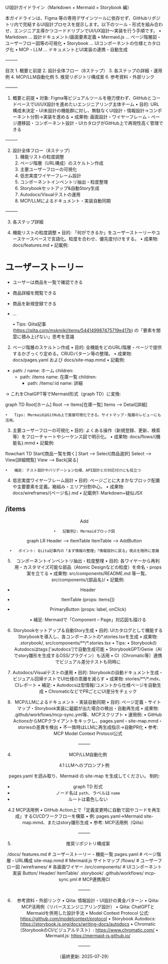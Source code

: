 UI設計ガイドライン（Markdown + Mermaid + Storybook 編）

本ガイドラインは、Figma 等の専用デザインツールに依存せず、GitHubリポジトリ内で完結するUI設計プロセスを提示します。以下のツール・形式を組み合わせ、エンジニア主導かつコードドリブンでUI/UX設計〜実装を行う手順です。
	•	Markdown … 設計ドキュメント/画面要素定義
	•	Mermaid.js … ページ階層図・ユーザーフロー図等の可視化
	•	Storybook … UIコンポーネントの仕様とカタログ化
	•	MCP・LLM … ドキュメントとUI実装の連携・自動生成

⸻

目次
	1.	概要と前提
	2.	設計全体フロー（8ステップ）
	3.	各ステップの詳細・運用例
	4.	MCP/LLM自動化例
	5.	推奨リポジトリ構成案
	6.	参考資料・外部リンク

⸻

1. 概要と前提
	•	対象: Figma等ビジュアルツールを極力使わず、GitHubとコードベースでUI/UX設計を進めたいエンジニアリング主体チーム
	•	目的: URL構成未決定・UI未設計の機能群に対し、無駄なくUI設計・情報設計→コンポーネント分割→実装を進める
	•	成果物: 画面設計・ワイヤーフレーム・ページ遷移図・コンポーネント設計・UIカタログがGitHub上で再現性高く管理できる

⸻

2. 設計全体フロー（8ステップ）
	1.	機能リストの粒度調整
	2.	ページ階層（URL構成）のスケルトン作成
	3.	主要ユーザーフローの可視化
	4.	低忠実度ワイヤーフレーム設計
	5.	コンポーネントインベントリ抽出・粒度整理
	6.	Storybookセットアップ&自動Story生成
	7.	Autodocs/Visualテストの運用
	8.	MCP/LLMによるドキュメント・実装自動同期

⸻

3. 各ステップ詳細

1. 機能リストの粒度調整
	•	目的: 「何ができるか」をユーザーストーリーやユースケースベースで言語化。粒度を合わせ、優先度付けをする。
	•	成果物: docs/features.md
	•	記載例:

# ユーザーストーリー
- ユーザーは商品を一覧で確認できる
- 商品詳細を閲覧できる
- 商品を新規登録できる
- ...


	•	Tips: Qiita記事(https://qiita.com/mskmiki/items/544149987475719e417b) の「要素を闇雲に積み上げない」思考を意識

2. ページ階層のスケルトン作成
	•	目的: 全機能をどのURL/階層・ページで提供するかざっくり定める。CRUDパターン等の整理。
	•	成果物: docs/pages.yaml および docs/site-map.mmd
	•	記載例:

- path: /
  name: ホーム
  children:
    - path: /items
      name: 在庫一覧
      children:
        - path: /items/:id
          name: 詳細

→ これをChatGPT等でMermaid形式（graph TD）に変換:

graph TD
  Root[ホーム]
  Root --> Items[在庫一覧]
  Items --> Detail[詳細]


	•	Tips: MermaidはGitHub上で直接可視化できる。サイトマップ・階層のレビューにも活用。

3. 主要ユーザーフローの可視化
	•	目的: よくある操作（新規登録、更新、検索等）をフローチャートやシーケンス図で明示化。
	•	成果物: docs/flows/{機能名}.mmd
	•	記載例:

flowchart TD
  Start[商品一覧を開く]
  Start --> Select[商品選択]
  Select --> View[詳細閲覧]
  View --> Back[戻る]


	•	補足: テスト設計やバリデーション仕様、API設計との対応付けにも役立つ

4. 低忠実度ワイヤーフレーム設計
	•	目的: ページごとに大まかなブロック配置や主要要素を定義。箱組み・エリア分割中心。
	•	成果物: docs/wireframes/{ページ名}.md
	•	記載例1: Markdown+疑似JSX

## /items
<Page>
  <Header />
  <ItemTable />
  <PrimaryButton>Add</PrimaryButton>
</Page>


	•	記載例2: Mermaidブロック図

graph LR
  Header --> ItemTable
  ItemTable --> AddButton


	•	ポイント: Qiita記事内の「まず情報の整理」「情報設計に戻る」視点を随所に意識

5. コンポーネントインベントリ抽出・粒度整理
	•	目的: 各ワイヤーから再利用・カスタマイズ可能な部品（Atomic Designなどの粒度）を命名・props案を立てる
	•	成果物: src/components/README.md 等一覧、src/components/{部品名}/
	•	記載例:

- Header
- ItemTable (props: items[])
- PrimaryButton (props: label, onClick)


	•	補足: Mermaidで「Component – Page」対応図も描ける

6. Storybookセットアップ＆自動Story生成
	•	目的: UIカタログとして機能するStorybookを導入し、各コンポーネントの*.stories.tsxを生成
	•	成果物: .storybook/, src/components/**/*.stories.tsx
	•	Tips:
	•	StorybookのAutodocsはtags:['autodocs']で自動生成可能
	•	StorybookGPT/Genie（AIでstory雛形を生成するOSS/プラグイン）も活用
	•	CI（Chromatic等）連携でビジュアル差分テストも同時に

7. Autodocs/Visualテストの運用
	•	目的: Storybookの自動ドキュメント生成・ビジュアル回帰テストでUI仕様の乖離を減らす
	•	成果物: stories/**/*.mdx、CIレポート
	•	補足:
	•	Autodocsは型情報/コメントから仕様ページを自動生成
	•	ChromaticなどでPRごとにUI差分をチェック

8. MCP/LLMによるドキュメント・実装自動同期
	•	目的: ページ定義・サイトマップ・Storybook実装に齟齬が出た場合の検出・自動再生成
	•	成果物: .github/workflows/mcp-sync.yml等、MCPスクリプト
	•	運用例:
	•	GitHub ActionsからMCPクライアントをキックし、pages.yaml・site-map.mmd・storiesの差異を検出
	•	不一致時はLLMに再生成指示→自動PR化
	•	参考: MCP Model Context Protocol公式

⸻

4. MCP/LLM自動化例

4.1 LLMへのプロンプト例

pages.yaml を読み取り、Mermaid の site-map を生成してください。
制約:
- graph TD 形式
- ノード名は `path`、ラベルは `name`
- ルートは着色しない

4.2 MCP活用例
	•	GitHub Action上で「定義変更時に自動で図やコードを再生成」するCI/CDワークフローを構築
	•	例: pages.yaml→Mermaid site-map.mmd、またはstory雛形生成
	•	参考: MCP活用例（Qiita）

⸻

5. 推奨リポジトリ構成案

/docs/
  features.md         # ユーザーストーリー・機能一覧
  pages.yaml          # ページ階層・URL構成
  site-map.mmd        # Mermaid.js サイトマップ
  /flows/             # ユーザーフロー図
  /wireframes/        # 各画面ワイヤー
/src/components/      # UIコンポーネント実装
  Button/
  Header/
  ItemTable/
.storybook/
.github/workflows/
  mcp-sync.yml        # MCP連携用CI


⸻

6. 参考資料・外部リンク
	•	Qiita: 情報設計・UI設計の黄金パターン
	•	Qiita: MCP活用例（リバースエンジニアリング設計）
	•	Qiita: ChatGPTとMermaidを併用した設計手法
	•	Model Context Protocol 公式: https://github.com/modelcontext/protocol
	•	Storybook Autodocs: https://storybook.js.org/docs/writing-docs/autodocs
	•	Chromatic（StorybookのCI/ビジュアルテスト）: https://www.chromatic.com/
	•	Mermaid.js: https://mermaid-js.github.io/

⸻

（最終更新: 2025-07-29）

